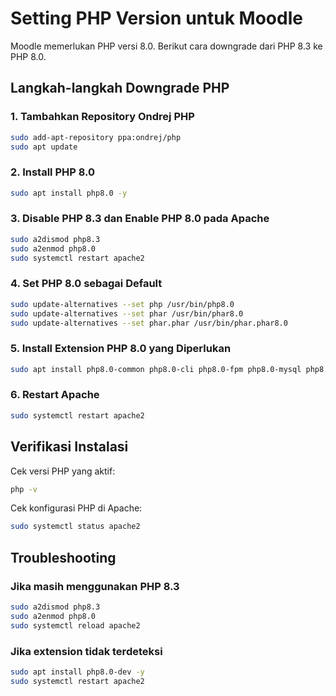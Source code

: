 # Setting PHP Version untuk Moodle

Moodle memerlukan PHP versi 8.0. Berikut cara downgrade dari PHP 8.3 ke PHP 8.0.

## Langkah-langkah Downgrade PHP

### 1. Tambahkan Repository Ondrej PHP

```bash
sudo add-apt-repository ppa:ondrej/php
sudo apt update
```

### 2. Install PHP 8.0

```bash
sudo apt install php8.0 -y
```

### 3. Disable PHP 8.3 dan Enable PHP 8.0 pada Apache

```bash
sudo a2dismod php8.3
sudo a2enmod php8.0
sudo systemctl restart apache2
```

### 4. Set PHP 8.0 sebagai Default

```bash
sudo update-alternatives --set php /usr/bin/php8.0
sudo update-alternatives --set phar /usr/bin/phar8.0
sudo update-alternatives --set phar.phar /usr/bin/phar.phar8.0
```

### 5. Install Extension PHP 8.0 yang Diperlukan

```bash
sudo apt install php8.0-common php8.0-cli php8.0-fpm php8.0-mysql php8.0-curl php8.0-gd php8.0-mbstring php8.0-xml php8.0-zip php8.0-intl php8.0-soap php8.0-ldap php8.0-xmlrpc -y
```

### 6. Restart Apache

```bash
sudo systemctl restart apache2
```

## Verifikasi Instalasi

Cek versi PHP yang aktif:

```bash
php -v
```

Cek konfigurasi PHP di Apache:

```bash
sudo systemctl status apache2
```

## Troubleshooting

### Jika masih menggunakan PHP 8.3

```bash
sudo a2dismod php8.3
sudo a2enmod php8.0
sudo systemctl reload apache2
```

### Jika extension tidak terdeteksi

```bash
sudo apt install php8.0-dev -y
sudo systemctl restart apache2
```
